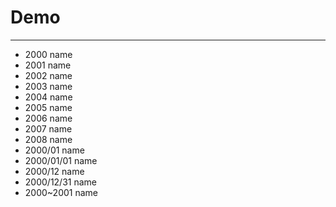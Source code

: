 
# Demo

----

* 2000 name
* 2001 name
* 2002 name
* 2003 name
* 2004 name
* 2005 name
* 2006 name
* 2007 name
* 2008 name
* 2000/01 name
* 2000/01/01 name
* 2000/12 name
* 2000/12/31 name
* 2000~2001 name
